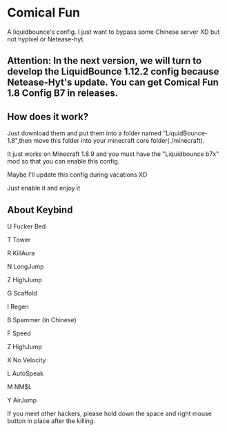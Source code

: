 # Comical Fun
A liquidbounce's config. I just want to bypass some Chinese server XD but not hypixel or Netease-hyt.

## Attention: In the next version, we will turn to develop the LiquidBounce 1.12.2 config because Netease-Hyt's update. You can get Comical Fun 1.8 Config B7 in releases.

## How does it work?
Just download them and put them into a folder named "LiquidBounce-1.8",then move this folder into your minecraft core folder(./minecraft).

It just works on Minecraft 1.8.9 and you must have the "Liquidbounce b7x" mod so that you can enable this config.

Maybe I'll update this config during vacations XD

Just enable it and enjoy it 

## About Keybind
U Fucker Bed

T Tower

R KillAura

N LongJump

Z HighJump

G Scaffold

I Regen

B Spammer   (In Chinese)

F Speed

Z HighJump

X No Velocity

L AutoSpeak

M NM$L

Y AirJump

If you meet other hackers, please hold down the space and right mouse button in place after the killing.
